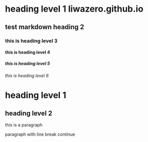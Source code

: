 # heading level 1 liwazero.github.io
## test markdown heading 2
### this is heading level 3
#### this is heading level 4
##### this is heading level 5
###### this is heading level 6

heading level 1
====================

heading level 2
---------------------

this is a paragraph

paragraph with line break
continue
